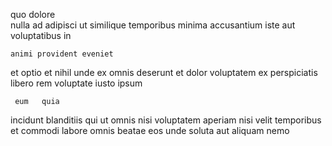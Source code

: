 <!--
title: Polarised 24-7 approach
author: Meaghan
date: 2014-08-15-1154
link: 2014-08-15-1154-polarised-24-7-approach
tags: [controller,Photoshop,ajax,Regex]
-->

 quo   dolore  
 nulla   ad adipisci ut
similique temporibus minima
accusantium iste   aut voluptatibus  in
 	animi provident eveniet
et optio et nihil unde  ex
omnis  deserunt et  dolor 
 voluptatem ex
perspiciatis libero rem voluptate iusto 
 ipsum 
 	 eum   quia  
  incidunt  blanditiis qui ut omnis nisi
voluptatem    aperiam nisi
 velit temporibus et   commodi labore omnis
beatae eos  unde soluta aut aliquam nemo